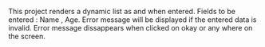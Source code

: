 This project renders a dynamic list as and when entered. 
Fields to be entered : Name , Age.
Error message will be displayed if the entered data is invalid.
Error message dissappears when clicked on okay or any where on the screen.
